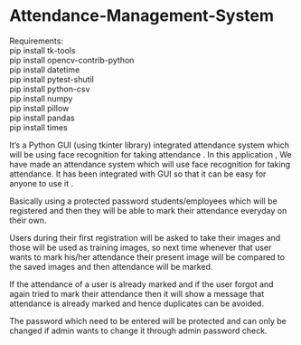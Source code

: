 # Attendance-Management-System

Requirements:  
  pip install tk-tools  
  pip install opencv-contrib-python  
  pip install datetime  
  pip install pytest-shutil  
  pip install python-csv  
  pip install numpy  
  pip install pillow  
  pip install pandas  
  pip install times  
  

It’s a Python GUI (using tkinter library) integrated attendance system which will be
using face recognition for taking attendance . In this application , We have made an
attendance system which will use face recognition for taking attendance. It has been
integrated with GUI so that it can be easy for anyone to use it .  
  
Basically using a protected password students/employees which will be registered
and then they will be able to mark their attendance everyday on their own.  
  
Users during their first registration will be asked to take their images and those will be
used as training images, so next time whenever that user wants to mark his/her
attendance their present image will be compared to the saved images and then
attendance will be marked.  
  
If the attendance of a user is already marked and if the user forgot and again tried to
mark their attendance then it will show a message that attendance is already marked
and hence duplicates can be avoided.  
  
The password which need to be entered will be protected and can only be changed if
admin wants to change it through admin password check.  
  
